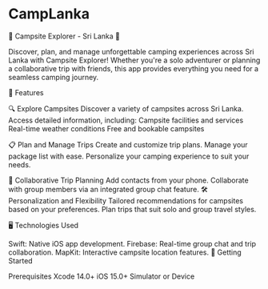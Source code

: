 # CampLanka
🌴 Campsite Explorer - Sri Lanka 🌴

Discover, plan, and manage unforgettable camping experiences across Sri Lanka with Campsite Explorer! Whether you're a solo adventurer or planning a collaborative trip with friends, this app provides everything you need for a seamless camping journey.

🚀 Features

🔍 Explore Campsites
Discover a variety of campsites across Sri Lanka.
Access detailed information, including:
Campsite facilities and services
Real-time weather conditions
Free and bookable campsites

📋 Plan and Manage Trips
Create and customize trip plans.
Manage your package list with ease.
Personalize your camping experience to suit your needs.

📱 Collaborative Trip Planning
Add contacts from your phone.
Collaborate with group members via an integrated group chat feature.
🛠️ Personalization and Flexibility
Tailored recommendations for campsites based on your preferences.
Plan trips that suit solo and group travel styles.

🖥️ Technologies Used

Swift: Native iOS app development.
Firebase: Real-time group chat and trip collaboration.
MapKit: Interactive campsite location features.
📲 Getting Started

Prerequisites
Xcode 14.0+
iOS 15.0+ Simulator or Device

